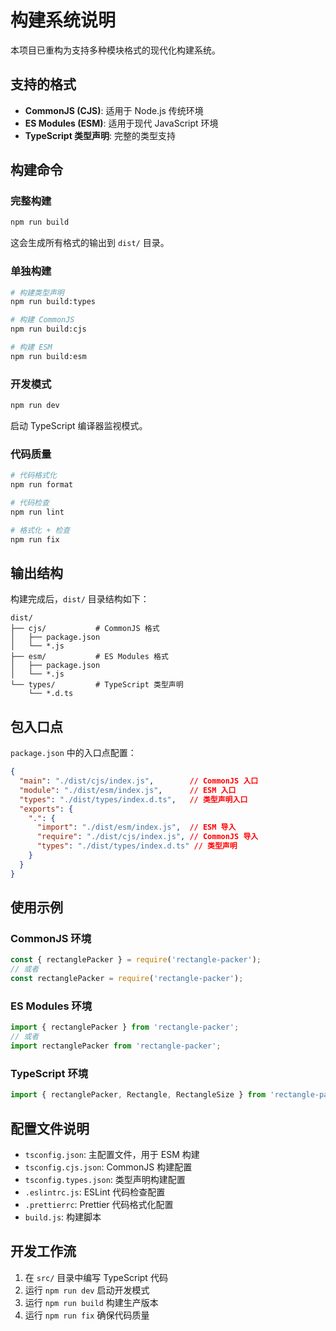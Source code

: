 # 构建系统说明

本项目已重构为支持多种模块格式的现代化构建系统。

## 支持的格式

- **CommonJS (CJS)**: 适用于 Node.js 传统环境
- **ES Modules (ESM)**: 适用于现代 JavaScript 环境
- **TypeScript 类型声明**: 完整的类型支持

## 构建命令

### 完整构建
```bash
npm run build
```
这会生成所有格式的输出到 `dist/` 目录。

### 单独构建
```bash
# 构建类型声明
npm run build:types

# 构建 CommonJS
npm run build:cjs

# 构建 ESM
npm run build:esm
```

### 开发模式
```bash
npm run dev
```
启动 TypeScript 编译器监视模式。

### 代码质量
```bash
# 代码格式化
npm run format

# 代码检查
npm run lint

# 格式化 + 检查
npm run fix
```

## 输出结构

构建完成后，`dist/` 目录结构如下：

```
dist/
├── cjs/           # CommonJS 格式
│   ├── package.json
│   └── *.js
├── esm/           # ES Modules 格式
│   ├── package.json
│   └── *.js
└── types/         # TypeScript 类型声明
    └── *.d.ts
```

## 包入口点

`package.json` 中的入口点配置：

```json
{
  "main": "./dist/cjs/index.js",        // CommonJS 入口
  "module": "./dist/esm/index.js",      // ESM 入口
  "types": "./dist/types/index.d.ts",   // 类型声明入口
  "exports": {
    ".": {
      "import": "./dist/esm/index.js",  // ESM 导入
      "require": "./dist/cjs/index.js", // CommonJS 导入
      "types": "./dist/types/index.d.ts" // 类型声明
    }
  }
}
```

## 使用示例

### CommonJS 环境
```javascript
const { rectanglePacker } = require('rectangle-packer');
// 或者
const rectanglePacker = require('rectangle-packer');
```

### ES Modules 环境
```javascript
import { rectanglePacker } from 'rectangle-packer';
// 或者
import rectanglePacker from 'rectangle-packer';
```

### TypeScript 环境
```typescript
import { rectanglePacker, Rectangle, RectangleSize } from 'rectangle-packer';
```

## 配置文件说明

- `tsconfig.json`: 主配置文件，用于 ESM 构建
- `tsconfig.cjs.json`: CommonJS 构建配置
- `tsconfig.types.json`: 类型声明构建配置
- `.eslintrc.js`: ESLint 代码检查配置
- `.prettierrc`: Prettier 代码格式化配置
- `build.js`: 构建脚本

## 开发工作流

1. 在 `src/` 目录中编写 TypeScript 代码
2. 运行 `npm run dev` 启动开发模式
3. 运行 `npm run build` 构建生产版本
4. 运行 `npm run fix` 确保代码质量 